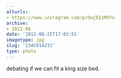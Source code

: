```yaml
---
alturls:
- https://www.instagram.com/p/Owj6IzMhYo
archive:
- 2012-08
date: '2012-08-25T17:03:51'
imagetype: jpg
slug: '1345914231'
type: photo
---
```


debating if we can fit a king size bed.

